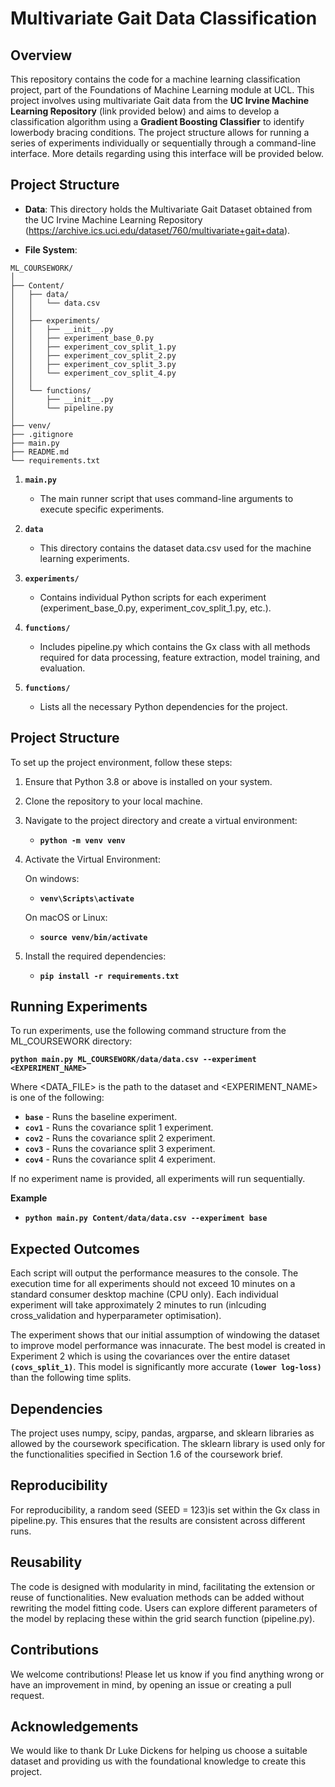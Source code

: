 # Multivariate Gait Data Classification

## Overview

This repository contains the code for a machine learning classification project, part of the Foundations of Machine Learning module at UCL. This project involves using multivariate Gait data from the **UC Irvine Machine Learning Repository** (link provided below) and aims to develop a classification algorithm using a **Gradient Boosting Classifier** to identify lowerbody bracing conditions. The project structure allows for running a series of experiments individually or sequentially through a command-line interface. More details regarding using this interface will be provided below.

## Project Structure

- **Data**: This directory holds the Multivariate Gait Dataset obtained from the UC Irvine Machine Learning Repository (https://archive.ics.uci.edu/dataset/760/multivariate+gait+data).

- **File System**: 

````
ML_COURSEWORK/
│
├── Content/
│   ├── data/
│   │   └── data.csv
│   │
│   ├── experiments/
│   │   ├── __init__.py
│   │   ├── experiment_base_0.py
│   │   ├── experiment_cov_split_1.py
│   │   ├── experiment_cov_split_2.py
│   │   ├── experiment_cov_split_3.py
│   │   └── experiment_cov_split_4.py
│   │
│   └── functions/
│       ├── __init__.py
│       └── pipeline.py
│
├── venv/
├── .gitignore
├── main.py
├── README.md
└── requirements.txt
````

1. **`main.py`**
   - The main runner script that uses command-line arguments to execute specific experiments.

2. **`data`**
   - This directory contains the dataset data.csv used for the machine learning experiments.

3. **`experiments/`**
   - Contains individual Python scripts for each experiment (experiment_base_0.py, experiment_cov_split_1.py, etc.).

4. **`functions/`**
   - Includes pipeline.py which contains the Gx class with all methods required for data processing, feature extraction, model training, and evaluation.

5. **`functions/`**
   - Lists all the necessary Python dependencies for the project.


## Project Structure

To set up the project environment, follow these steps:

1. Ensure that Python 3.8 or above is installed on your system.
2. Clone the repository to your local machine.
3. Navigate to the project directory and create a virtual environment:
   - **`python -m venv venv`**
4. Activate the Virtual Environment:
   
   On windows:
   - **`venv\Scripts\activate`**
   
   On macOS or Linux:
   - **`source venv/bin/activate`**
6. Install the required dependencies:
   - **`pip install -r requirements.txt`**

## Running Experiments

To run experiments, use the following command structure from the ML_COURSEWORK directory:

**`python main.py ML_COURSEWORK/data/data.csv --experiment <EXPERIMENT_NAME>`**

Where <DATA_FILE> is the path to the dataset and <EXPERIMENT_NAME> is one of the following:

- **`base`** - Runs the baseline experiment.
- **`cov1`** - Runs the covariance split 1 experiment.
- **`cov2`** - Runs the covariance split 2 experiment.
- **`cov3`** - Runs the covariance split 3 experiment.
- **`cov4`** - Runs the covariance split 4 experiment.

If no experiment name is provided, all experiments will run sequentially.

**Example**
- **`python main.py Content/data/data.csv --experiment base`**


## Expected Outcomes
Each script will output the performance measures to the console. The execution time for all experiments should not exceed 10 minutes on a standard consumer desktop machine (CPU only). Each individual experiment will take approximately 2 minutes to run (inlcuding cross_validation and hyperparameter optimisation).

The experiment shows that our initial assumption of windowing the dataset to improve model performance was innacurate. The best model is created in Experiment 2 which is using the covariances over the entire dataset **`(covs_split_1)`**. This model is significantly more accurate **`(lower log-loss)`** than the following time splits.

## Dependencies
The project uses numpy, scipy, pandas, argparse, and sklearn libraries as allowed by the coursework specification. The sklearn library is used only for the functionalities specified in Section 1.6 of the coursework brief.

## Reproducibility

For reproducibility, a random seed (SEED = 123)is set within the Gx class in pipeline.py. This ensures that the results are consistent across different runs.

## Reusability 
The code is designed with modularity in mind, facilitating the extension or reuse of functionalities. New evaluation methods can be added without rewriting the model fitting code. Users can explore different parameters of the model by replacing these within the grid search function (pipeline.py).

## Contributions

We welcome contributions! Please let us know if you find anything wrong or have an improvement in mind, by opening an issue or creating a pull request.

## Acknowledgements

We would like to thank Dr Luke Dickens for helping us choose a suitable dataset and providing us with the foundational knowledge to create this project.
